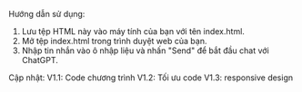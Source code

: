 Hướng dẫn sử dụng:
1. Lưu tệp HTML này vào máy tính của bạn với tên index.html.
2. Mở tệp index.html trong trình duyệt web của bạn.
3. Nhập tin nhắn vào ô nhập liệu và nhấn "Send" để bắt đầu chat với ChatGPT.

Cập nhật:
V1.1: Code chương trình
V1.2: Tối ưu code
V1.3: responsive design
